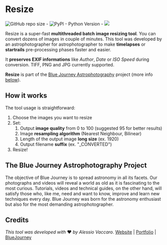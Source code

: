 # Resize
![GitHub repo size](https://img.shields.io/github/repo-size/ilvacca/Resize?style=flat-square) - ![PyPI - Python Version](https://img.shields.io/pypi/pyversions/Pillow?color=Red&style=flat-square) - ![](https://img.shields.io/badge/Project-Blue%20Journey-important)

Resize is a super-fast **multithreaded batch image resizing tool**. You can convert dozens of images in couple of minutes. This tool was developed by an astrophotographer for astrophotographer to make **timelapses** or **startrails** pre-processing phases faster and easier.

It **preserves EXIF informations** like *Author*, *Date* or *ISO Speed* during conversion. TIFF, PNG and JPG currently supported.

**Resize** is part of the [Blue Journey Astrophotography](https://www.bluejourneyastro.com) project (more info [below](#the-blue-journey-astrophotography-project)).

## How it works
The tool usage is straightforward:

1. Choose the images you want to resize
2. Set:
	1. Output **image quality** from 0 to 100 (suggested 95 for better results)
	2. Image **resampling algorithm** (Nearest Neighbour, Bilinear)
	3. Length of the output image **long size** (ex. 1920)
	4. Output filename **suffix** (ex. "_CONVERTED")
3. Resize!

## The Blue Journey Astrophotography Project

The objective of Blue Journey is to spread astronomy in all its facets. Our photographs and videos will reveal a world as old as it is fascinating to the most curious. Tutorials, videos and technical guides, on the other hand, will satisfy those who, like me, need and want to know, improve and learn new techniques every day. Blue Journey was born for the astronomy enthusiast but also for the most demanding astrophotographer.

## Credits

*This tool was developed with* ❤ *by Alessio Vaccaro*.
[Website](https://www.alessiovaccaro.com) | [Portfolio](https://www.alessiovaccarophoto.com) | [BlueJourney](https://www.bluejourneyastro.com)